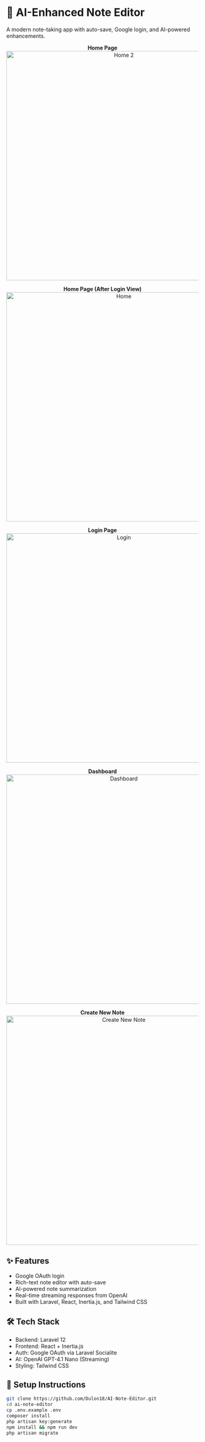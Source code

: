 # 🧠 AI-Enhanced Note Editor

A modern note-taking app with auto-save, Google login, and AI-powered enhancements.


<p align="center">
  <strong>Home Page</strong><br />
  <img src="https://github.com/user-attachments/assets/56b66724-1ca6-4fe1-adc4-9df1df604520" width="600" alt="Home 2" />
</p>

<p align="center">
  <strong>Home Page (After Login View)</strong><br />
  <img src="https://github.com/user-attachments/assets/805ca1f4-abb5-44c5-a49f-9ede481a31eb" width="600" alt="Home" />
</p>

<p align="center">
  <strong>Login Page</strong><br />
  <img src="https://github.com/user-attachments/assets/dbf8ee34-563e-4a71-8882-54ba355fe1ee" width="600" alt="Login" />
</p>

<p align="center">
  <strong>Dashboard</strong><br />
  <img src="https://github.com/user-attachments/assets/5547b9a9-678c-45b3-842a-b01b7411698d" width="600" alt="Dashboard" />
</p>

<p align="center">
  <strong>Create New Note</strong><br />
  <img src="https://github.com/user-attachments/assets/83966312-72c4-4060-8a3c-22e780d0aaa5" width="600" alt="Create New Note" />
</p>


## ✨ Features

- Google OAuth login
- Rich-text note editor with auto-save
- AI-powered note summarization
- Real-time streaming responses from OpenAI
- Built with Laravel, React, Inertia.js, and Tailwind CSS


## 🛠 Tech Stack

- Backend: Laravel 12
- Frontend: React + Inertia.js
- Auth: Google OAuth via Laravel Socialite
- AI: OpenAI GPT-4.1 Nano (Streaming)
- Styling: Tailwind CSS

## 🔧 Setup Instructions

```bash
git clone https://github.com/Dulon18/AI-Note-Editor.git
cd ai-note-editor
cp .env.example .env
composer install
php artisan key:generate
npm install && npm run dev
php artisan migrate


